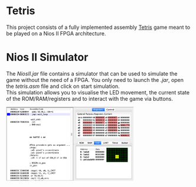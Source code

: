 # Tetris
This project consists of a fully implemented assembly [Tetris](https://en.wikipedia.org/wiki/Tetris) game meant to be played on a Nios II FPGA architecture.

# Nios II Simulator

The _NiosII.jar_ file contains a simulator that can be used to simulate the game without the need of a FPGA. You only need to launch the _.jar_, open the _tetris.asm_ file and click on start simulation.  
This simulation allows you to visualise the LED movement, the current state of the ROM/RAM/registers and to interact with the game via buttons.

<p float="left">
  <img src="images/Simulator.png" height="200" />
</p>
